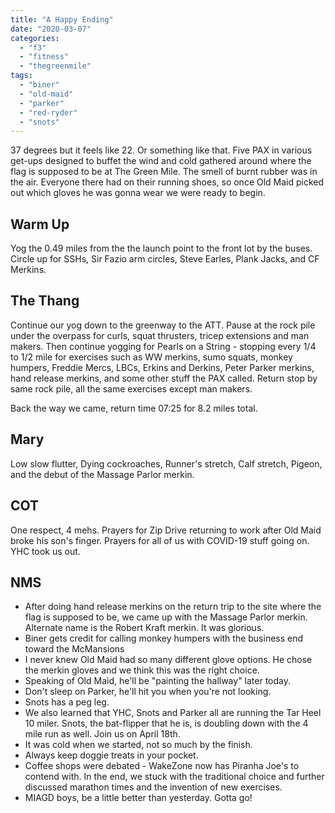 ```yaml
---
title: "A Happy Ending"
date: "2020-03-07"
categories: 
  - "f3"
  - "fitness"
  - "thegreenmile"
tags: 
  - "biner"
  - "old-maid"
  - "parker"
  - "red-ryder"
  - "snots"
---
```


37 degrees but it feels like 22. Or something like that. Five PAX in various get-ups designed to buffet the wind and cold gathered around where the flag is supposed to be at The Green Mile. The smell of burnt rubber was in the air. Everyone there had on their running shoes, so once Old Maid picked out which gloves he was gonna wear we were ready to begin.

## Warm Up

Yog the 0.49 miles from the the launch point to the front lot by the buses. Circle up for SSHs, Sir Fazio arm circles, Steve Earles, Plank Jacks, and CF Merkins.

## The Thang

Continue our yog down to the greenway to the ATT. Pause at the rock pile under the overpass for curls, squat thrusters, tricep extensions and man makers. Then continue yogging for Pearls on a String - stopping every 1/4 to 1/2 mile for exercises such as WW merkins, sumo squats, monkey humpers, Freddie Mercs, LBCs, Erkins and Derkins, Peter Parker merkins, hand release merkins, and some other stuff the PAX called. Return stop by same rock pile, all the same exercises except man makers.

Back the way we came, return time 07:25 for 8.2 miles total.

## Mary

Low slow flutter, Dying cockroaches, Runner's stretch, Calf stretch, Pigeon, and the debut of the Massage Parlor merkin.

## COT

One respect, 4 mehs. Prayers for Zip Drive returning to work after Old Maid broke his son's finger. Prayers for all of us with COVID-19 stuff going on. YHC took us out.

## NMS

- After doing hand release merkins on the return trip to the site where the flag is supposed to be, we came up with the Massage Parlor merkin. Alternate name is the Robert Kraft merkin. It was glorious.
- Biner gets credit for calling monkey humpers with the business end toward the McMansions
- I never knew Old Maid had so many different glove options. He chose the merkin gloves and we think this was the right choice.
- Speaking of Old Maid, he'll be "painting the hallway" later today.
- Don't sleep on Parker, he'll hit you when you're not looking.
- Snots has a peg leg.
- We also learned that YHC, Snots and Parker all are running the Tar Heel 10 miler. Snots, the bat-flipper that he is, is doubling down with the 4 mile run as well. Join us on April 18th.
- It was cold when we started, not so much by the finish.
- Always keep doggie treats in your pocket.
- Coffee shops were debated - WakeZone now has Piranha Joe's to contend with. In the end, we stuck with the traditional choice and further discussed marathon times and the invention of new exercises.
- MIAGD boys, be a little better than yesterday. Gotta go!
